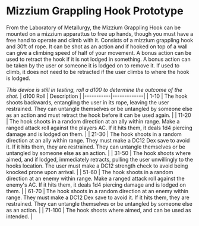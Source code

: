 # Mizzium Grappling Hook Prototype

From the Laboratory of Metallurgy, the Mizzium Grappling Hook can be mounted on a mizzium apparattus to free up hands, though you must have a free hand to operate and climb with it. Consists of a mizzium grappling hook and 30ft of rope. It can be shot as an action and if hooked on top of a wall can give a climbing speed of half of your movement. A bonus action can be used to retract the hook if it is not lodged in something. A bonus action can be taken by the user or someone it is lodged on to remove it. If used to climb, it does not need to be retracted if the user climbs to where the hook is lodged.

*This device is still in testing, roll a d100 to determine the outcome of the shot.*
| d100 Roll | Description |
|-----------|-------------|
| 1-10 | The hook shoots backwards, entangling the user in its rope, leaving the user restrained. They can untangle themselves or be untangled by someone else as an action and must retract the hook before it can be used again. |
| 11-20 | The hook shoots in a random direction at an ally within range. Make a ranged attack roll against the players AC. If it hits them, it deals 1d4 piercing damage and is lodged on them. |
| 21-30 | The hook shoots in a random direction at an ally within range. They must make a DC12 Dex save to avoid it. If it hits them, they are restrained. They can untangle themselves or be untangled by someone else as an action. |
| 31-50 | The hook shoots where aimed, and if lodged, immediately retracts, pulling the user unwillingly to the hooks location. The user must make a DC12 strength check to avoid being knocked prone upon arrival. |
| 51-60 | The hook shoots in a random direction at an enemy within range. Make a ranged attack roll against the enemy's AC. If it hits them, it deals 1d4 piercing damage and is lodged on them. |
| 61-70 | The hook shoots in a random direction at an enemy within range. They must make a DC12 Dex save to avoid it. If it hits them, they are restrained. They can untangle themselves or be untangled by someone else as an action. |
| 71-100 | The hook shoots where aimed, and can be used as intended. |